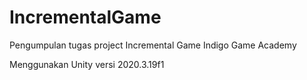 # IncrementalGame
Pengumpulan tugas project Incremental Game Indigo Game Academy

Menggunakan Unity versi 2020.3.19f1

